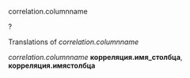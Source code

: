 correlation.columnname

?


Translations of _correlation.columnname_

_correlation.columnname_
**корреляция.имя_столбца**, **корреляция.имястолбца**